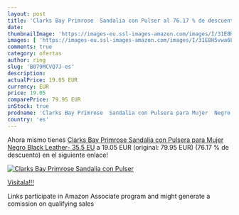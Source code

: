 ```yaml
---
layout: post
title: 'Clarks Bay Primrose  Sandalia con Pulser al 76.17 % de descuento'
date: 
thumbnailImage: 'https://images-eu.ssl-images-amazon.com/images/I/31E8H5vwa6L._SL200_.jpg'
images: [ 'https://images-eu.ssl-images-amazon.com/images/I/31E8H5vwa6L._SL200_.jpg' ]
comments: true
category: ofertas
author: ring
slug: 'B079MCVQ7J-es'
description:
actualPrice: 19.05 EUR
currency: EUR
price: 19.05
comparePrice: 79.95 EUR
inStock: true
prodname: 'Clarks Bay Primrose  Sandalia con Pulsera para Mujer  Negro  Black Leather-   35.5 EU'
country: 'es'
---
```


Ahora mismo tienes [Clarks Bay Primrose  Sandalia con Pulsera para Mujer  Negro  Black Leather-   35.5 EU](https://www.amazon.es/dp/B079MCVQ7J/?tag=tolees-21) a 19.05 EUR (original: 79.95 EUR) (76.17 %  de descuento) en el siguiente enlace!

[![Clarks Bay Primrose  Sandalia con Pulser](https://images-eu.ssl-images-amazon.com/images/I/31E8H5vwa6L._SL200_.jpg)](https://www.amazon.es/dp/B079MCVQ7J/?tag=tolees-21)

[Visítala!!!](https://www.amazon.es/dp/B079MCVQ7J/?tag=tolees-21)

Links participate in Amazon Associate program and might generate a comission on qualifying sales
